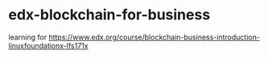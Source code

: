 # edx-blockchain-for-business
learning for https://www.edx.org/course/blockchain-business-introduction-linuxfoundationx-lfs171x
